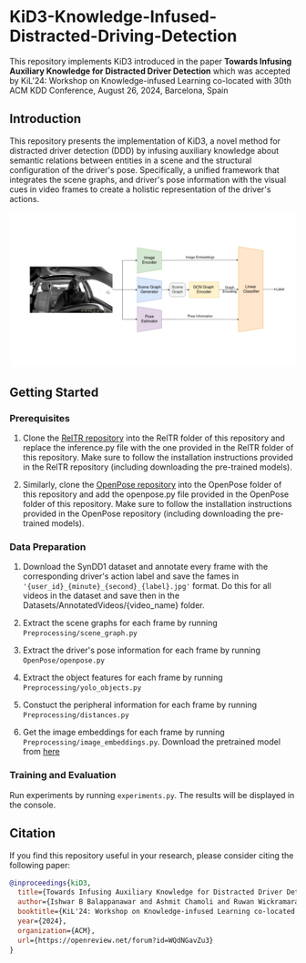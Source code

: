 # KiD3-Knowledge-Infused-Distracted-Driving-Detection
This repository implements KiD3 introduced in the paper **Towards Infusing Auxiliary Knowledge for Distracted Driver
Detection** which was accepted by KiL'24: Workshop on Knowledge-infused Learning co-located with 30th ACM KDD Conference,
August 26, 2024, Barcelona, Spain


## Introduction

This repository presents the implementation of KiD3, a novel method for distracted driver detection (DDD) by infusing auxiliary knowledge about semantic relations between entities in a scene and the structural configuration of the driver's pose. Specifically, a unified framework that integrates the scene graphs, and driver's pose information with the visual cues in video frames to create a holistic representation of the driver's actions.

![alt text](pipeline.png)

## Getting Started

### Prerequisites

1. Clone the [RelTR repository](https://github.com/yrcong/RelTR/tree/main) into the RelTR folder of this repository and replace the inference.py file with the one provided in the RelTR folder of this repository. Make sure to follow the installation instructions provided in the RelTR repository (including downloading the pre-trained models).

2. Similarly, clone the [OpenPose repository](https://github.com/Hzzone/pytorch-openpose) into the OpenPose folder of this repository and add the openpose.py file provided in the OpenPose folder of this repository. Make sure to follow the installation instructions provided in the OpenPose repository (including downloading the pre-trained models).

### Data Preparation

1. Download the SynDD1 dataset and annotate every frame with the corresponding driver's action label and save the fames in `'{user_id}_{minute}_{second}_{label}.jpg'` format. Do this for all videos in the dataset and save then in the Datasets/AnnotatedVideos/{video_name} folder.

2. Extract the scene graphs for each frame by running `Preprocessing/scene_graph.py`

3. Extract the driver's pose information for each frame by running `OpenPose/openpose.py`

4. Extract the object features for each frame by running `Preprocessing/yolo_objects.py`

5. Constuct the peripheral information for each frame by running `Preprocessing/distances.py`

6. Get the image embeddings for each frame by running `Preprocessing/image_embeddings.py`. Download the pretrained model from [here](https://drive.google.com/file/d/1Xdn93qDHJk8fdeNM3AGU76NHEkD4cBRj/view?usp=sharing)

### Training and Evaluation

Run experiments by running `experiments.py`. The results will be displayed in the console.

## Citation

If you find this repository useful in your research, please consider citing the following paper:

```bibtex
@inproceedings{kiD3,
  title={Towards Infusing Auxiliary Knowledge for Distracted Driver Detection},
  author={Ishwar B Balappanawar and Ashmit Chamoli and Ruwan Wickramarachchi and Aditya Mishra and Ponnurangam Kumaraguru and Amit P. Sheth},
  booktitle={KiL'24: Workshop on Knowledge-infused Learning co-located with 30th ACM KDD Conference},
  year={2024},
  organization={ACM},
  url={https://openreview.net/forum?id=WQdNGavZu3}
}
```
